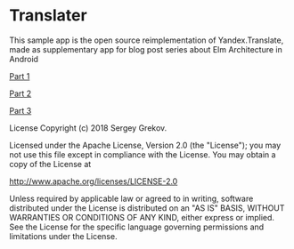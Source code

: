 # Translater
This sample app is the open source reimplementation of Yandex.Translate,
made as supplementary app for blog post series about Elm Architecture in Android

[Part 1](https://proandroiddev.com/taming-state-in-android-with-elm-architecture-and-kotlin-part-1-566caae0f706)

[Part 2](https://proandroiddev.com/taming-state-in-android-with-elm-architecture-and-kotlin-part-2-c709f75f7596)

[Part 3](https://proandroiddev.com/taming-state-in-android-with-elm-architecture-and-kotlin-part-3-f37a7a630ec1)


License
Copyright (c) 2018 Sergey Grekov.

Licensed under the Apache License, Version 2.0 (the "License"); you may not use this file except in compliance with the License. You may obtain a copy of the License at

http://www.apache.org/licenses/LICENSE-2.0

Unless required by applicable law or agreed to in writing, software distributed under the License is distributed on an "AS IS" BASIS, WITHOUT WARRANTIES OR CONDITIONS OF ANY KIND, either express or implied. See the License for the specific language governing permissions and limitations under the License.
